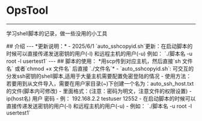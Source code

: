 # OpsTool
---
<p>学习shell脚本的记录，做一些没用的小工具</p>
## 介绍
---
*更新说明：*
- 2025/6/1 `auto_sshcopyid.sh`更新：在启动脚本的时候可以直接传递发送密钥的用户(-l) 和远程主机的用户(-u) 例如： `./脚本名 -u root -l usertest1`
---
## 脚本的使用： 
*用scp传到对应主机，然后直接`sh 文件名` 或者`chmod +x 文件名` 后直接 `./文件名`*
- `auto_sshcopyid.sh`: 可交互的分发ssh密钥的shell脚本,适用于大量主机需要配置免密登陆的情况
    - 使用方法：若要用到从文件导入，需要在用户家目录(~)下创建一个名为：auto_ssh_host.txt的文件(脚本内可修改)
    - 里面格式：(注意：密码为明文，注意文件的权限设置)
    - ip(host名) 用户 密码
    - 例： 192.168.2.2 testuser 12552
    - 在启动脚本的时候可以直接传递发送密钥的用户(-l) 和远程主机的用户(-u)
        - 例如： `./脚本名 -u root -l usertest1`
  
